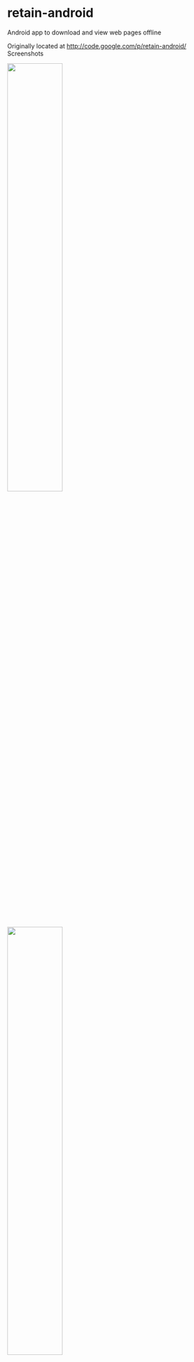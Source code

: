 retain-android
==============

Android app to download and view web pages offline

Originally located at http://code.google.com/p/retain-android/
<br/>
Screenshots 
<br/>

<img src="https://raw.github.com/raviles/retain-android/master/screenshots/site.png" height="50%" /><br/><br/>
<img src="https://raw.github.com/raviles/retain-android/master/screenshots/view.png" height="50%" /><br/><br/>
<img src="https://raw.github.com/raviles/retain-android/master/screenshots/settings.png" height="50%" /><br/><br/>
